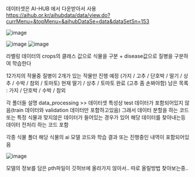 데이터셋은 AI-HUB 에서 다운받아서 사용
https://aihub.or.kr/aihubdata/data/view.do?currMenu=&topMenu=&aihubDataSe=data&dataSetSn=153

![image](https://github.com/user-attachments/assets/042c7156-6b89-43a7-98dd-9810cf6a9b6f)





![image](https://github.com/user-attachments/assets/ee075b31-70d1-4edb-9746-74c5677d35d1)
![image](https://github.com/user-attachments/assets/3c46ea06-4784-414e-91e2-f0075777e08c)



라벨링 데이터의 crops의 클래스 값으로 식물을 구분 + disease값으로 질병을 구분하여 학습한다




12가지의 작물중 질병이 2개가 있는 작물만 진행 예정 (가지 / 고추 / 단호박 / 딸기 / 상추 / 수박 / 참외 / 토마토)
현재 딸기 / 상추 / 토마토 완료 (고추 좀 손봐야함)
남은 목록 : 가지 / 단호박 / 수박 / 참외




각 폴더들 설명
data_processing >> 데이터셋 특성상 test 데이터가 포함되어있지 않음(train 데이터와 validation 데이터만 포함하고있음) 
                   그래서 데이터 분할을 하는 코드 또는 특정 식물과 맞지않은 데이터가 들어있는 경우가 있어 해당 데이터를 찾아내는등
                   데이터 전처리 하는 코드 포함



각종 식물 폴더 
해당 식물의 ai 모델 코드와 학습 결과 또는 진행중인 내역이 포함되어있음




![image](https://github.com/user-attachments/assets/43a744cf-5e7b-4d7b-a537-ea0ba3a46cc0)

모델의 정보를 담은 pth파일이 깃허브에 올라가지 않아서.. 따로 올릴방법 찾아보는중..
